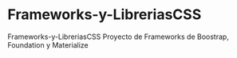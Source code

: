 # Frameworks-y-LibreriasCSS
Frameworks-y-LibreriasCSS
Proyecto de Frameworks de Boostrap, Foundation y Materialize
